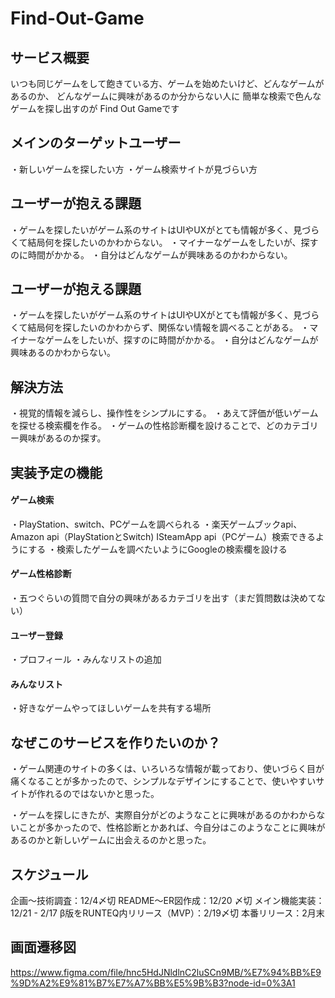 # Find-Out-Game
## サービス概要
いつも同じゲームをして飽きている方、ゲームを始めたいけど、どんなゲームがあるのか、
どんなゲームに興味があるのか分からない人に
簡単な検索で色んなゲームを探し出すのが
Find Out Gameです

## メインのターゲットユーザー
・新しいゲームを探したい方
・ゲーム検索サイトが見づらい方


## ユーザーが抱える課題
・ゲームを探したいがゲーム系のサイトはUIやUXがとても情報が多く、見づらくて結局何を探したいのかわからない。
・マイナーなゲームをしたいが、探すのに時間がかかる。
・自分はどんなゲームが興味あるのかわからない。


## ユーザーが抱える課題
・ゲームを探したいがゲーム系のサイトはUIやUXがとても情報が多く、見づらくて結局何を探したいのかわからず、関係ない情報を調べることがある。
・マイナーなゲームをしたいが、探すのに時間がかかる。
・自分はどんなゲームが興味あるのかわからない。


## 解決方法
・視覚的情報を減らし、操作性をシンプルにする。
・あえて評価が低いゲームを探せる検索欄を作る。
・ゲームの性格診断欄を設けることで、どのカテゴリー興味があるのか探す。


## 実装予定の機能
#### ゲーム検索
  ・PlayStation、switch、PCゲームを調べられる
  ・楽天ゲームブックapi、Amazon api（PlayStationとSwitch) ISteamApp api（PCゲーム）検索できるようにする
  ・検索したゲームを調べたいようにGoogleの検索欄を設ける
#### ゲーム性格診断
  ・五つぐらいの質問で自分の興味があるカテゴリを出す（まだ質問数は決めてない）
#### ユーザー登録
  ・プロフィール
  ・みんなリストの追加
#### みんなリスト
  ・好きなゲームやってほしいゲームを共有する場所

## なぜこのサービスを作りたいのか？
・ゲーム関連のサイトの多くは、いろいろな情報が載っており、使いづらく目が痛くなることが多かったので、シンプルなデザインにすることで、使いやすいサイトが作れるのではないかと思った。

・ゲームを探しにきたが、実際自分がどのようなことに興味があるのかわからないことが多かったので、性格診断とかあれば、今自分はこのようなことに興味があるのかと新しいゲームに出会えるのかと思った。


## スケジュール
企画〜技術調査：12/4〆切
README〜ER図作成：12/20 〆切
メイン機能実装：12/21 - 2/17
β版をRUNTEQ内リリース（MVP）：2/19〆切
本番リリース：2月末

## 画面遷移図
https://www.figma.com/file/hnc5HdJNldlnC2luSCn9MB/%E7%94%BB%E9%9D%A2%E9%81%B7%E7%A7%BB%E5%9B%B3?node-id=0%3A1
